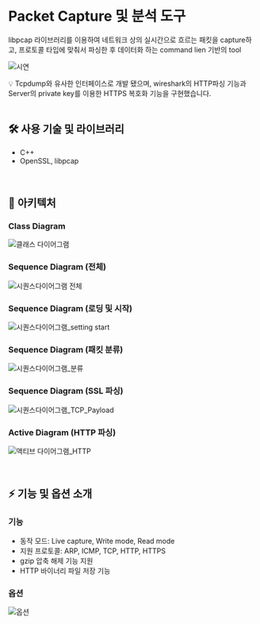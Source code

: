 # Packet Capture 및 분석 도구

libpcap 라이브러리를 이용하여 네트워크 상의 실시간으로 흐르는 패킷을 capture하고, 프로토콜 타입에 맞춰서 파싱한 후 데이터화 하는 command lien 기반의 tool

![시연](https://github.com/dev1ck/packet-capture-with-libpcap/assets/96347313/3ec34e89-9118-42b5-943e-456c8d2871c6)

<aside>
💡 Tcpdump와 유사한 인터페이스로 개발 됐으며, wireshark의 HTTP파싱 기능과 Server의 private key를 이용한 HTTPS 복호화 기능을 구현했습니다.
</aside>

<br/>

## 🛠️ 사용 기술 및 라이브러리

- C++
- OpenSSL, libpcap

<br/>

## 🔗 아키텍처
### Class Diagram
![클래스 다이어그램](https://github.com/dev1ck/packet-capture-with-libpcap/assets/96347313/59c2c672-de35-409d-9b82-1175b97af199)

### Sequence Diagram (전체)
![시퀀스다이어그램 전체](https://github.com/dev1ck/packet-capture-with-libpcap/assets/96347313/eeef9e69-e0ff-4212-a7a9-ebea4271d1b6)

### Sequence Diagram (로딩 및 시작)
![시퀀스다이어그램_setting   start](https://github.com/dev1ck/packet-capture-with-libpcap/assets/96347313/373dd870-fcf6-4e2d-aa44-6ca81093b77a)

### Sequence Diagram (패킷 분류)
![시퀀스다이어그램_분류](https://github.com/dev1ck/packet-capture-with-libpcap/assets/96347313/f44305fa-0c50-4b10-91d2-5cfe96cec11a)

### Sequence Diagram (SSL 파싱)
![시퀀스다이어그램_TCP_Payload](https://github.com/dev1ck/packet-capture-with-libpcap/assets/96347313/0ca619ea-82c4-4f54-9b39-aa155003f949)

### Active Diagram (HTTP 파싱)
![액티브 다이어그램_HTTP](https://github.com/dev1ck/packet-capture-with-libpcap/assets/96347313/ca03c96e-8f51-426f-85f4-bda1b798670f)

<br/>

## ⚡ 기능 및 옵션 소개
### 기능
- 동작 모드: Live capture, Write mode, Read mode
- 지원 프로토콜: ARP, ICMP, TCP, HTTP, HTTPS
- gzip 압축 해제 기능 지원
- HTTP 바이너리 파일 저장 기능

### 옵션
![옵션](https://github.com/dev1ck/packet-capture-with-libpcap/assets/96347313/5e69d5b3-0966-445a-a05c-c3fc79be2025)

